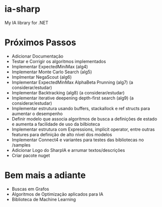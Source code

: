 # ia-sharp
My IA library for .NET


# Próximos Passos
- Adicionar Documentação
- Testar e Corrigir os algoritmos implementados
- Implementar ExpectedMiniMax (alg4)
- Implementar Monte Carlo Search (alg5)
- Implmentar NegaScout (alg6)
- Implementar ExpectedMinMax AlphaBeta Prunning (alg7) (a considerar/estudar)
- Implementar Backtracking (alg8) (a considerar/estudar)
- Implementar iterative deepening depth-first search (alg9) (a considerar/estudar)
- Implementar estrutura usando buffers, stackallock e ref structs para aumentar o desempenho
- Definir modelo que associa algoritmos de busca a definições de estado e aumenta a facilidade de uso da bilbioteca
- Implementar estrutura com Expressions, implicit operator, entre outras features para definição de alto nível dos modelos
- Implementar Connect4 e variantes para testes das bibliotecas no /samples
- Adicionar Logo do SharpIA e arrumar textos/descrições
- Criar pacote nuget


# Bem mais a adiante
- Buscas em Grafos
- Algoritmos de Optimização aplicados para IA
- Biblioteca de Machine Learning